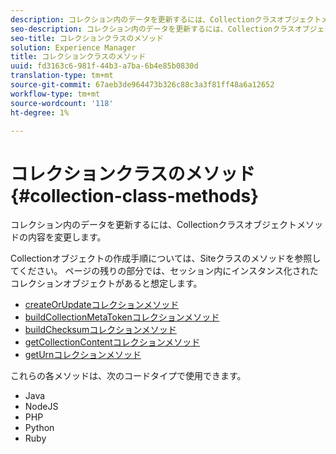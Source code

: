 ```yaml
---
description: コレクション内のデータを更新するには、Collectionクラスオブジェクトメソッドの内容を変更します。
seo-description: コレクション内のデータを更新するには、Collectionクラスオブジェクトメソッドの内容を変更します。
seo-title: コレクションクラスのメソッド
solution: Experience Manager
title: コレクションクラスのメソッド
uuid: fd3163c6-981f-44b3-a7ba-6b4e85b0830d
translation-type: tm+mt
source-git-commit: 67aeb3de964473b326c88c3a3f81ff48a6a12652
workflow-type: tm+mt
source-wordcount: '118'
ht-degree: 1%

---
```



# コレクションクラスのメソッド{#collection-class-methods}

コレクション内のデータを更新するには、Collectionクラスオブジェクトメソッドの内容を変更します。

Collectionオブジェクトの作成手順については、Siteクラスのメソッドを参照してください。 ページの残りの部分では、セッション内にインスタンス化されたコレクションオブジェクトがあると想定します。

* [createOrUpdateコレクションメソッド](#r_createorupdate_collection_method)
* [buildCollectionMetaTokenコレクションメソッド](#r_buildcollectionmetatoken_collection_method)
* [buildChecksumコレクションメソッド](#r_buildchecksum_collection_method)
* [getCollectionContentコレクションメソッド](#t_getcollectioncontent_collection_method)
* [getUrnコレクションメソッド](#r_geturn_collection_method)

これらの各メソッドは、次のコードタイプで使用できます。

* Java
* NodeJS
* PHP
* Python
* Ruby

